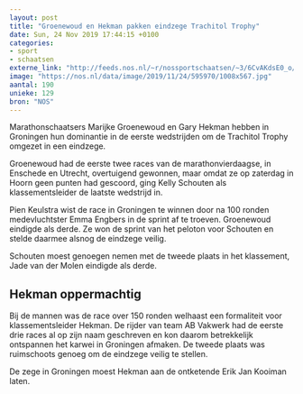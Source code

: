 ```yaml
---
layout: post
title: "Groenewoud en Hekman pakken eindzege Trachitol Trophy"
date: Sun, 24 Nov 2019 17:44:15 +0100
categories: 
- sport 
- schaatsen 
externe_link: "http://feeds.nos.nl/~r/nossportschaatsen/~3/6CvAKdsE0_o/2311864"
image: "https://nos.nl/data/image/2019/11/24/595970/1008x567.jpg"
aantal: 190
unieke: 129
bron: "NOS"
---
```


<p>Marathonschaatsers Marijke Groenewoud en Gary Hekman hebben in Groningen hun dominantie in de eerste wedstrijden om de Trachitol Trophy omgezet in een eindzege.</p>
<p>Groenewoud had de eerste twee races van de marathonvierdaagse, in Enschede en Utrecht, overtuigend gewonnen, maar omdat ze op zaterdag in Hoorn geen punten had gescoord, ging Kelly Schouten als klassementsleider de laatste wedstrijd in.</p>
<p>Pien Keulstra wist de race in Groningen te winnen door na 100 ronden medevluchtster Emma Engbers in de sprint af te troeven. Groenewoud eindigde als derde. Ze won de sprint van het peloton voor Schouten en stelde daarmee alsnog de eindzege veilig.</p>
<p>Schouten moest genoegen nemen met de tweede plaats in het klassement, Jade van der Molen eindigde als derde.</p>
<h2>Hekman oppermachtig</h2>
<p>Bij de mannen was de race over 150 ronden welhaast een formaliteit voor klassementsleider Hekman. De rijder van team AB Vakwerk had de eerste drie races al op zijn naam geschreven en kon daarom betrekkelijk ontspannen het karwei in Groningen afmaken. De tweede plaats was ruimschoots genoeg om de eindzege veilig te stellen.</p>
<p>De zege in Groningen moest Hekman aan de ontketende Erik Jan Kooiman laten.</p><img src="http://feeds.feedburner.com/~r/nossportschaatsen/~4/6CvAKdsE0_o" height="1" width="1" alt=""/>
